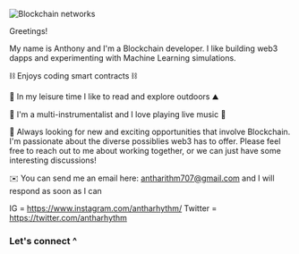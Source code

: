 ![Blockchain networks](https://bernardmarr.com/img/30%20Real%20Examples%20Of%20Blockchain%20Technology%20In%20Practice.png)

Greetings!

My name is Anthony and I'm a Blockchain developer. I like building web3 dapps and experimenting with Machine Learning simulations.

⛓️ Enjoys coding smart contracts ⛓️

🔭 In my leisure time I like to read and explore outdoors ⛰️

🎵 I'm a multi-instrumentalist and I love playing live music 🎵

💬 Always looking for new and exciting opportunities that involve Blockchain. I'm passionate about the diverse possiblies web3 has to offer. Please feel free to reach out to me about working together, or we can just have some interesting discussions!

✉️ You can send me an email here: antharithm707@gmail.com and I will respond as soon as I can

IG = https://www.instagram.com/antharhythm/
Twitter = https://twitter.com/antharhythm

### Let's connect ^
